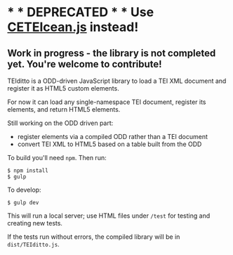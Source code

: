 # * * DEPRECATED * * Use [CETEIcean.js](https://github.com/TEIC/CETEIcean) instead!

## Work in progress - the library is not completed yet. You're welcome to contribute!

TEIditto is a ODD-driven JavaScript library to load a TEI XML document and register it as HTML5 custom elements.

For now it can load any single-namespace TEI document, register its elements, and return HTML5 elements. 

Still working on the ODD driven part:
* register elements via a compiled ODD rather than a TEI document
* convert TEI XML to HTML5 based on a table built from the ODD

To build you'll need `npm`. Then run:
```
$ npm install
$ gulp
```

To develop:
```
$ gulp dev
```
This will run a local server; use HTML files under `/test` for testing and creating new tests.

If the tests run without errors, the compiled library will be in `dist/TEIditto.js`.
